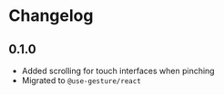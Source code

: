 # Changelog

## 0.1.0

- Added scrolling for touch interfaces when pinching
- Migrated to `@use-gesture/react`
